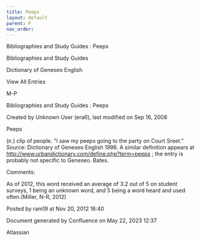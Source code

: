 ```yaml
---
title: Peeps
layout: default
parent: P
nav_order:
---
```


Bibliographies and Study Guides : Peeps

Bibliographies and Study Guides

Dictionary of Geneseo English

View All Entries

M-P

Bibliographies and Study Guides : Peeps

Created by  Unknown User (era6), last modified on Sep 16, 2008

Peeps

(n.) clip of people. &quot;I saw my peeps going to the party on Court Sreet.&quot; Source: Dictionary of Geneseo English 1996. A similar definition appears at http://www.urbandictionary.com/define.php?term=peeps ; the entry is probably not specific to Geneseo. Bates.

Comments:

As of 2012, this word received an average of 3.2 out of 5 on student surveys, 1 being an unknown word, and 5 being a word heard and used often.(Miller, N-R, 2012)

Posted by ram19 at Nov 20, 2012 16:40

Document generated by Confluence on May 22, 2023 12:37

Atlassian
